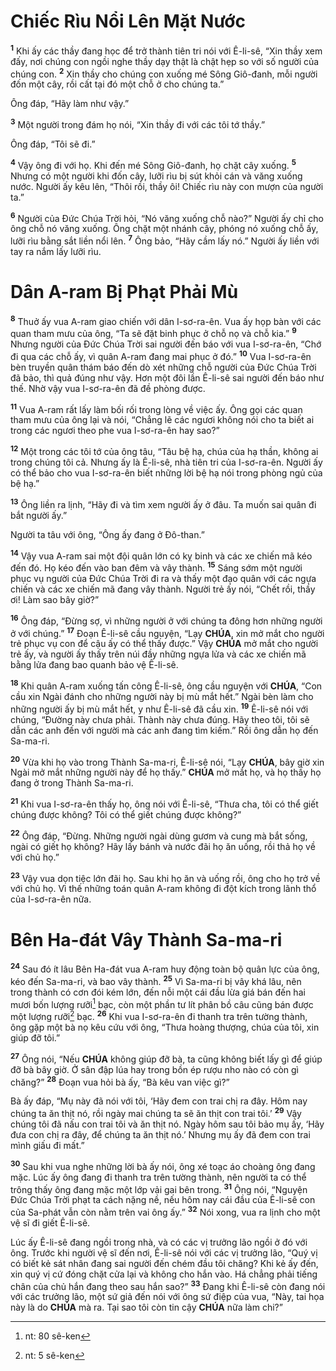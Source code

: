 # Chiếc Rìu Nổi Lên Mặt Nước
<sup><b>1</b></sup> Khi ấy các thầy đang học để trở thành tiên tri nói với Ê-li-sê, “Xin thầy xem đấy, nơi chúng con ngồi nghe thầy dạy thật là chật hẹp so với số người của chúng con. <sup><b>2</b></sup> Xin thầy cho chúng con xuống mé Sông Giô-đanh, mỗi người đốn một cây, rồi cất tại đó một chỗ ở cho chúng ta.”

Ông đáp, “Hãy làm như vậy.”

<sup><b>3</b></sup> Một người trong đám họ nói, “Xin thầy đi với các tôi tớ thầy.”

Ông đáp, “Tôi sẽ đi.”

<sup><b>4</b></sup> Vậy ông đi với họ. Khi đến mé Sông Giô-đanh, họ chặt cây xuống. <sup><b>5</b></sup> Nhưng có một người khi đốn cây, lưỡi rìu bị sút khỏi cán và văng xuống nước. Người ấy kêu lên, “Thôi rồi, thầy ôi! Chiếc rìu này con mượn của người ta.”

<sup><b>6</b></sup> Người của Đức Chúa Trời hỏi, “Nó văng xuống chỗ nào?” Người ấy chỉ cho ông chỗ nó văng xuống. Ông chặt một nhánh cây, phóng nó xuống chỗ ấy, lưỡi rìu bằng sắt liền nổi lên. <sup><b>7</b></sup> Ông bảo, “Hãy cầm lấy nó.” Người ấy liền với tay ra nắm lấy lưỡi rìu.

# Dân A-ram Bị Phạt Phải Mù
<sup><b>8</b></sup> Thuở ấy vua A-ram giao chiến với dân I-sơ-ra-ên. Vua ấy họp bàn với các quan tham mưu của ông, “Ta sẽ đặt binh phục ở chỗ nọ và chỗ kia.” <sup><b>9</b></sup> Nhưng người của Đức Chúa Trời sai người đến báo với vua I-sơ-ra-ên, “Chớ đi qua các chỗ ấy, vì quân A-ram đang mai phục ở đó.” <sup><b>10</b></sup> Vua I-sơ-ra-ên bèn truyền quân thám báo đến dò xét những chỗ người của Đức Chúa Trời đã bảo, thì quả đúng như vậy. Hơn một đôi lần Ê-li-sê sai người đến báo như thế. Nhờ vậy vua I-sơ-ra-ên đã đề phòng được.

<sup><b>11</b></sup> Vua A-ram rất lấy làm bối rối trong lòng về việc ấy. Ông gọi các quan tham mưu của ông lại và nói, “Chẳng lẽ các ngươi không nói cho ta biết ai trong các ngươi theo phe vua I-sơ-ra-ên hay sao?”

<sup><b>12</b></sup> Một trong các tôi tớ của ông tâu, “Tâu bệ hạ, chúa của hạ thần, không ai trong chúng tôi cả. Nhưng ấy là Ê-li-sê, nhà tiên tri của I-sơ-ra-ên. Người ấy có thể bảo cho vua I-sơ-ra-ên biết những lời bệ hạ nói trong phòng ngủ của bệ hạ.”

<sup><b>13</b></sup> Ông liền ra lịnh, “Hãy đi và tìm xem người ấy ở đâu. Ta muốn sai quân đi bắt người ấy.”

Người ta tâu với ông, “Ông ấy đang ở Đô-than.”

<sup><b>14</b></sup> Vậy vua A-ram sai một đội quân lớn có kỵ binh và các xe chiến mã kéo đến đó. Họ kéo đến vào ban đêm và vây thành. <sup><b>15</b></sup> Sáng sớm một người phục vụ người của Đức Chúa Trời đi ra và thấy một đạo quân với các ngựa chiến và các xe chiến mã đang vây thành. Người trẻ ấy nói, “Chết rồi, thầy ơi! Làm sao bây giờ?”

<sup><b>16</b></sup> Ông đáp, “Đừng sợ, vì những người ở với chúng ta đông hơn những người ở với chúng.” <sup><b>17</b></sup> Đoạn Ê-li-sê cầu nguyện, “Lạy **CHÚA**, xin mở mắt cho người trẻ phục vụ con để cậu ấy có thể thấy được.” Vậy **CHÚA** mở mắt cho người trẻ ấy, và người ấy thấy trên núi đầy những ngựa lửa và các xe chiến mã bằng lửa đang bao quanh bảo vệ Ê-li-sê.

<sup><b>18</b></sup> Khi quân A-ram xuống tấn công Ê-li-sê, ông cầu nguyện với **CHÚA**, “Con cầu xin Ngài đánh cho những người này bị mù mắt hết.” Ngài bèn làm cho những người ấy bị mù mắt hết, y như Ê-li-sê đã cầu xin. <sup><b>19</b></sup> Ê-li-sê nói với chúng, “Đường này chưa phải. Thành này chưa đúng. Hãy theo tôi, tôi sẽ dẫn các anh đến với người mà các anh đang tìm kiếm.” Rồi ông dẫn họ đến Sa-ma-ri.

<sup><b>20</b></sup> Vừa khi họ vào trong Thành Sa-ma-ri, Ê-li-sê nói, “Lạy **CHÚA**, bây giờ xin Ngài mở mắt những người này để họ thấy.” **CHÚA** mở mắt họ, và họ thấy họ đang ở trong Thành Sa-ma-ri.

<sup><b>21</b></sup> Khi vua I-sơ-ra-ên thấy họ, ông nói với Ê-li-sê, “Thưa cha, tôi có thể giết chúng được không? Tôi có thể giết chúng được không?”

<sup><b>22</b></sup> Ông đáp, “Đừng. Những người ngài dùng gươm và cung mà bắt sống, ngài có giết họ không? Hãy lấy bánh và nước đãi họ ăn uống, rồi thả họ về với chủ họ.”

<sup><b>23</b></sup> Vậy vua dọn tiệc lớn đãi họ. Sau khi họ ăn và uống rồi, ông cho họ trở về với chủ họ. Vì thế những toán quân A-ram không đi đột kích trong lãnh thổ của I-sơ-ra-ên nữa.

# Bên Ha-đát Vây Thành Sa-ma-ri
<sup><b>24</b></sup> Sau đó ít lâu Bên Ha-đát vua A-ram huy động toàn bộ quân lực của ông, kéo đến Sa-ma-ri, và bao vây thành. <sup><b>25</b></sup> Vì Sa-ma-ri bị vây khá lâu, nên trong thành có cơn đói kém lớn, đến nỗi một cái đầu lừa giá bán đến hai mươi bốn lượng rưỡi[^1-84137411-8167-4f9f-aa1b-84e5aa87e027] bạc, còn một phần tư lít phân bồ câu cũng bán được một lượng rưỡi[^2-84137411-8167-4f9f-aa1b-84e5aa87e027] bạc. <sup><b>26</b></sup> Khi vua I-sơ-ra-ên đi thanh tra trên tường thành, ông gặp một bà nọ kêu cứu với ông, “Thưa hoàng thượng, chúa của tôi, xin giúp đỡ tôi.”

<sup><b>27</b></sup> Ông nói, “Nếu **CHÚA** không giúp đỡ bà, ta cũng không biết lấy gì để giúp đỡ bà bây giờ. Ở sân đập lúa hay trong bồn ép rượu nho nào có còn gì chăng?” <sup><b>28</b></sup> Đoạn vua hỏi bà ấy, “Bà kêu van việc gì?”

Bà ấy đáp, “Mụ này đã nói với tôi, ‘Hãy đem con trai chị ra đây. Hôm nay chúng ta ăn thịt nó, rồi ngày mai chúng ta sẽ ăn thịt con trai tôi.’ <sup><b>29</b></sup> Vậy chúng tôi đã nấu con trai tôi và ăn thịt nó. Ngày hôm sau tôi bảo mụ ấy, ‘Hãy đưa con chị ra đây, để chúng ta ăn thịt nó.’ Nhưng mụ ấy đã đem con trai mình giấu đi mất.”

<sup><b>30</b></sup> Sau khi vua nghe những lời bà ấy nói, ông xé toạc áo choàng ông đang mặc. Lúc ấy ông đang đi thanh tra trên tường thành, nên người ta có thể trông thấy ông đang mặc một lớp vải gai bên trong. <sup><b>31</b></sup> Ông nói, “Nguyện Đức Chúa Trời phạt ta cách nặng nề, nếu hôm nay cái đầu của Ê-li-sê con của Sa-phát vẫn còn nằm trên vai ông ấy.” <sup><b>32</b></sup> Nói xong, vua ra lịnh cho một vệ sĩ đi giết Ê-li-sê.

Lúc ấy Ê-li-sê đang ngồi trong nhà, và có các vị trưởng lão ngồi ở đó với ông. Trước khi người vệ sĩ đến nơi, Ê-li-sê nói với các vị trưởng lão, “Quý vị có biết kẻ sát nhân đang sai người đến chém đầu tôi chăng? Khi kẻ ấy đến, xin quý vị cứ đóng chặt cửa lại và không cho hắn vào. Há chẳng phải tiếng chân của chủ hắn đang theo sau hắn sao?” <sup><b>33</b></sup> Đang khi Ê-li-sê còn đang nói với các trưởng lão, một sứ giả đến nói với ông sứ điệp của vua, “Này, tai họa này là do **CHÚA** mà ra. Tại sao tôi còn tin cậy **CHÚA** nữa làm chi?”

[^1-84137411-8167-4f9f-aa1b-84e5aa87e027]: nt: 80 sê-ken
[^2-84137411-8167-4f9f-aa1b-84e5aa87e027]: nt: 5 sê-ken